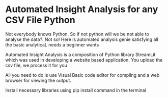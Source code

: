# Automated Insight Analysis for any CSV File Python

Not everybody knows Python. So if not python will we be not able to analyse the data?. Not so! Here is automated analysis genie satisfying all the basic analyticaL needs a beginner wants

Automated Insight Analysis is a composition of Python library StreamLit which was used in developing a website based application. You upload the csv file, we process it for you

All you need to do is use Visual Basic code editor for compilng and a web browser for viewing the output.

Install necessary libraries using pip install command in the terminal
